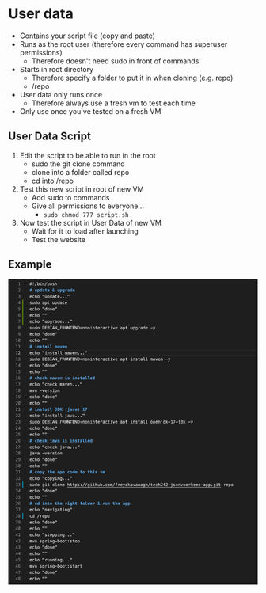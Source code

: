 # User data

- Contains your script file (copy and paste)
- Runs as the root user (therefore every command has superuser permissions)
  - Therefore doesn't need sudo in front of commands
- Starts in root directory
  - Therefore specify a folder to put it in when cloning (e.g. repo)
  - /repo
- User data only runs once
    - Therefore always use a fresh vm to test each time
- Only use once you've tested on a fresh VM

## User Data Script

1. Edit the script to be able to run in the root
   - sudo the git clone command
   - clone into a folder called repo
   -  cd into /repo
2. Test this new script in root of new VM
   - Add sudo to commands
   - Give all permissions to everyone...
     - ```sudo chmod 777 script.sh```
3. Now test the script in User Data of new VM
   - Wait for it to load after launching
   - Test the website


## Example

![User Data Script](../ReadMeImages/user-data-script.png)